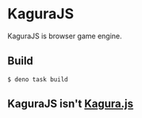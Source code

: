 # KaguraJS
KaguraJS is browser game engine.
## Build
```shell
$ deno task build
```

## KaguraJS isn't [Kagura.js](https://github.com/tiocumo/Kagura.js)
